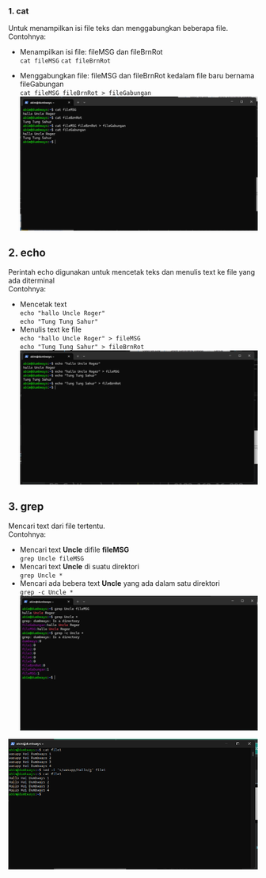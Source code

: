 ### 1. cat
Untuk menampilkan isi file teks dan menggabungkan beberapa file.  
Contohnya:
- Menampilkan isi file: fileMSG dan fileBrnRot  
  `cat fileMSG`
  `cat fileBrnRot`

- Menggabungkan file: fileMSG dan fileBrnRot kedalam file baru bernama fileGabungan  
  `cat fileMSG fileBrnRot > fileGabungan`
![text manipulation](scr/Foto-3-0.png)

## 2. echo
Perintah echo digunakan untuk mencetak teks dan menulis text ke file yang ada diterminal  
Contohnya:  
- Mencetak text  
`echo "hallo Uncle Roger"`  
`echo "Tung Tung Sahur"`  
- Menulis text ke file  
`echo "hallo Uncle Roger" > fileMSG`  
`echo "Tung Tung Sahur" > fileBrnRot`  
![text manipulation](scr/Foto-3-1.png)

## 3. grep
Mencari text dari file tertentu.  
Contohnya:  
- Mencari text **Uncle** difile **fileMSG**  
`grep Uncle fileMSG`  
- Mencari text **Uncle** di suatu direktori  
`grep Uncle *`  
- Mencari ada bebera text **Uncle** yang ada dalam satu direktori  
`grep -c Uncle *`  
![text manipulation](scr/Foto-3-2.png)

![text manipulation](scr/Foto-3-3.png)
